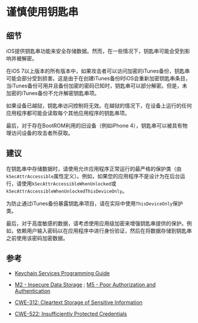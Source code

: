 # 谨慎使用钥匙串

## 细节

iOS提供钥匙串功能来安全存储数据。然而，在一些情况下，钥匙串可能会受到影响并被解密。

在iOS 7以上版本的所有版本中，如果攻击者可以访问加密的iTunes备份，钥匙串可能会部分受到损害。这是由于在创建iTunes备份时iOS会重新加密钥匙串条目，当iTunes备份可用并且备份加密的密码已知时，钥匙串可以部分解密。但是，未加密的iTunes备份不允许解密钥匙串项。

如果设备已越狱，钥匙串访问控制将无效。在越狱的情况下，在设备上运行的任何应用程序都可能会读取每个其他应用程序的钥匙串项。

最后，对于存在BootROM利用的旧设备（例如iPhone 4），钥匙串可以被具有物理访问设备的攻击者所获取。

## 建议

在钥匙串中存储数据时，请使用允许应用程序正常运行的最严格的保护类（由`kSecAttrAccessible`属性定义）。例如，如果您的应用程序不是设计为在后台运行，请使用`kSecAttrAccessibleWhenUnlocked`或`kSecAttrAccessibleWhenUnlockedThisDeviceOnly`。

为防止通过iTunes备份暴露钥匙串项目，请在实际中使用`ThisDeviceOnly`保护类。

最后，对于高度敏感的数据，请考虑使用应用级加密来增强钥匙串提供的保护。例如，依赖用户输入密码以在应用程序中进行身份验证，然后在将数据存储到钥匙串之前使用该密码加密数据。

## 参考

* [Keychain Services Programming Guide](https://developer.apple.com/library/ios/documentation/security/Conceptual/keychainServConcepts/01introduction/introduction.html#//apple_ref/doc/uid/TP30000897)

* [M2 - Insecure Data Storage](https://www.owasp.org/index.php/Mobile_Top_10_2014-M2) ; [M5 - Poor Authorization and Authentication](https://www.owasp.org/index.php/Mobile_Top_10_2014-M5)

* [CWE-312: Cleartext Storage of Sensitive Information](https://cwe.mitre.org/data/definitions/312.html)
* [CWE-522: Insufficiently Protected Credentials](https://cwe.mitre.org/data/definitions/522.html)



